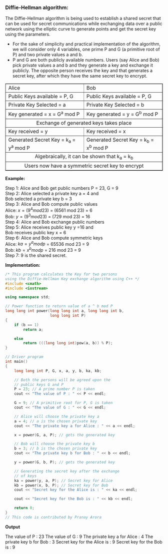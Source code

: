 

### ****Diffie-Hellman algorithm:****

The Diffie-Hellman algorithm is being used to establish a shared secret that can be used for secret communications while exchanging data over a public network using the elliptic curve to generate points and get the secret key using the parameters.  

- For the sake of simplicity and practical implementation of the algorithm, we will consider only 4 variables, one prime P and G (a primitive root of P) and two private values a and b.
- P and G are both publicly available numbers. Users (say Alice and Bob) pick private values a and b and they generate a key and exchange it publicly. The opposite person receives the key and that generates a secret key, after which they have the same secret key to encrypt.

<table border="1" cellpadding="10">
  <tr>
    <td>Alice</td>
    <td>Bob</td>
  </tr>
  <tr>
    <td>Public Keys available = P, G</td>
    <td>Public Keys available = P, G</td>
  </tr>
  <tr>
    <td>Private Key Selected = a</td>
    <td>Private Key Selected = b</td>
  </tr>
  <tr>
    <td>Key generated = x = G<sup>a</sup> mod P</td>
    <td>Key generated = y = G<sup>b</sup> mod P</td>
  </tr>
  <tr>
    <td colspan="2"  style="text-align: center;">Exchange of generated keys takes place</td>
  </tr>
  <tr>
    <td>Key received = y</td>
    <td>Key received = x</td>
  </tr>
  <tr>
    <td>Generated Secret Key = k<sub>a</sub> = y<sup>a</sup> mod P</td>
    <td>Generated Secret Key = k<sub>b</sub> = x<sup>b</sup> mod P</td>
  </tr>
  <tr>
    <td colspan="2"  style="text-align: center;">Algebraically, it can be shown that k<sub>a</sub> = k<sub>b</sub></td>
  </tr>
  <tr>
    <td colspan="2" style="text-align: center;">Users now have a symmetric secret key to encrypt</td>
  </tr>
</table>


****Example:**** 

Step 1: Alice and Bob get public numbers P = 23, G = 9  
Step 2: Alice selected a private key a = 4 and  
        Bob selected a private key b = 3  
Step 3: Alice and Bob compute public values  
		Alice:    $x =(9^4 mod 23)$ = (6561 mod 23) = 6  
        Bob:    $y = (9^3 mod 23)$ = (729 mod 23)  = 16  
Step 4: Alice and Bob exchange public numbers  
Step 5: Alice receives public key y =16 and  
        Bob receives public key x = 6  
Step 6: Alice and Bob compute symmetric keys  
        Alice:  $ka = y^a mod p$ = 65536 mod 23 = 9  
        Bob:    $kb = x^b mod p$ = 216 mod 23 = 9  
Step 7: 9 is the shared secret.  

****Implementation:****  
```cpp
/* This program calculates the Key for two persons
using the Diffie-Hellman Key exchange algorithm using C++ */
#include <cmath>
#include <iostream>

using namespace std;

// Power function to return value of a ^ b mod P
long long int power(long long int a, long long int b,
                    long long int P)
{
    if (b == 1)
        return a;

    else
        return (((long long int)pow(a, b)) % P);
}

// Driver program
int main()
{
    long long int P, G, x, a, y, b, ka, kb;

    // Both the persons will be agreed upon the
    // public keys G and P
    P = 23; // A prime number P is taken
    cout << "The value of P : " << P << endl;

    G = 9; // A primitive root for P, G is taken
    cout << "The value of G : " << G << endl;

    // Alice will choose the private key a
    a = 4; // a is the chosen private key
    cout << "The private key a for Alice : " << a << endl;

    x = power(G, a, P); // gets the generated key

    // Bob will choose the private key b
    b = 3; // b is the chosen private key
    cout << "The private key b for Bob : " << b << endl;

    y = power(G, b, P); // gets the generated key

    // Generating the secret key after the exchange
    // of keys
    ka = power(y, a, P); // Secret key for Alice
    kb = power(x, b, P); // Secret key for Bob
    cout << "Secret key for the Alice is : " << ka << endl;

    cout << "Secret key for the Bob is : " << kb << endl;

    return 0;
}
// This code is contributed by Pranay Arora

```
  
**Output**

The value of P : 23
The value of G : 9
The private key a for Alice : 4
The private key b for Bob : 3
Secret key for the Alice is : 9
Secret key for the Bob is : 9